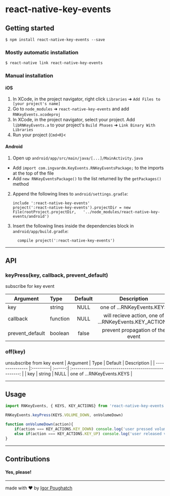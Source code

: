 
# react-native-key-events

## Getting started

`$ npm install react-native-key-events --save`

### Mostly automatic installation

`$ react-native link react-native-key-events`

### Manual installation

#### iOS

1. In XCode, in the project navigator, right click `Libraries` ➜ `Add Files to [your project's name]`
2. Go to `node_modules` ➜ `react-native-key-events` and add `RNKeyEvents.xcodeproj`
3. In XCode, in the project navigator, select your project. Add `libRNKeyEvents.a` to your project's `Build Phases` ➜ `Link Binary With Libraries`
4. Run your project (`Cmd+R`)<

#### Android

1. Open up `android/app/src/main/java/[...]/MainActivity.java`
  - Add `import com.ingvardm.KeyEvents.RNKeyEventsPackage;` to the imports at the top of the file
  - Add `new RNKeyEventsPackage()` to the list returned by the `getPackages()` method
2. Append the following lines to `android/settings.gradle`:
  	```
  	include ':react-native-key-events'
  	project(':react-native-key-events').projectDir = new File(rootProject.projectDir, 	'../node_modules/react-native-key-events/android')
  	```
3. Insert the following lines inside the dependencies block in `android/app/build.gradle`:
  	```
      compile project(':react-native-key-events')
  	```
---
## API
### keyPress(key, callback, prevent_default)
subscribe for key event

| Argument        | Type     | Default | Description                                            |
| --------------- |:---------| :------:| :----------------------------------------------------: |
| key             | string   | NULL    | one of ...RNKeyEvents.KEYS                             |
| callback        | function | NULL    | will recieve action, one of ...RNKeyEvents.KEY_ACTIONS |
| prevent_default | boolean  | false   | prevent propagation of the event                       |

### off(key)
unsubscribe from key event
| Argument        | Type     | Default | Description                                            |
| --------------- |:---------| :------:| :----------------------------------------------------: |
| key             | string   | NULL    | one of ...RNKeyEvents.KEYS                             |

---
## Usage
```javascript
import RNKeyEvents, { KEYS, KEY_ACTIONS} from 'react-native-key-events'

RNKeyEvents.keyPress(KEYS.VOLUME_DOWN, onVolumeDown)

function onVolumeDown(action){
	if(action === KEY_ACTIONS.KEY_DOWN) console.log('user pressed volume down...')
	else if(action === KEY_ACTIONS.KEY_UP) console.log('user released volume down...')
}
```
---
## Contributions
#### Yes, please!
---

made with ❤️ by [Igor Poughatch](https://github.com/ingvardm)
